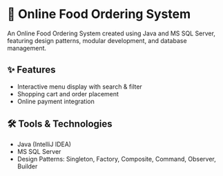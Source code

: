 # 🍴 Online Food Ordering System

An Online Food Ordering System created using Java and MS SQL Server, featuring design patterns, modular development, and database management.

## ✨ Features
- Interactive menu display with search & filter
- Shopping cart and order placement
- Online payment integration

## 🛠 Tools & Technologies
- Java (IntelliJ IDEA)
- MS SQL Server
- Design Patterns: Singleton, Factory, Composite, Command, Observer, Builder
